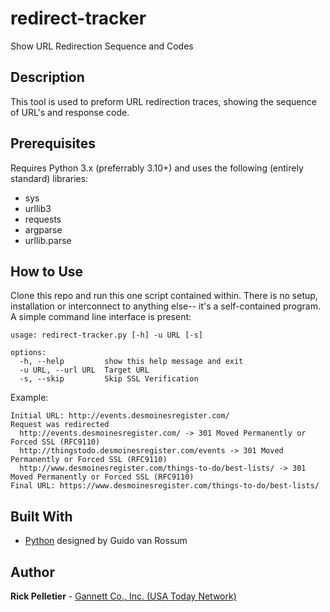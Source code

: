 # redirect-tracker
Show URL Redirection Sequence and Codes

## Description

This tool is used to preform URL redirection traces, showing the sequence of URL's and response code.

## Prerequisites

Requires Python 3.x (preferrably 3.10+) and uses the following (entirely standard) libraries:
* sys
* urllib3
* requests
* argparse
* urllib.parse


## How to Use

Clone this repo and run this one script contained within. There is no setup, installation or interconnect to anything else-- it's a self-contained program. A simple command line interface is present:

```
usage: redirect-tracker.py [-h] -u URL [-s]

options:
  -h, --help         show this help message and exit
  -u URL, --url URL  Target URL
  -s, --skip         Skip SSL Verification
```

Example:

```
Initial URL: http://events.desmoinesregister.com/
Request was redirected
  http://events.desmoinesregister.com/ -> 301 Moved Permanently or Forced SSL (RFC9110)
  http://thingstodo.desmoinesregister.com/events -> 301 Moved Permanently or Forced SSL (RFC9110)
  http://www.desmoinesregister.com/things-to-do/best-lists/ -> 301 Moved Permanently or Forced SSL (RFC9110)
Final URL: https://www.desmoinesregister.com/things-to-do/best-lists/
```

## Built With

* [Python](https://www.python.org) designed by Guido van Rossum

## Author

**Rick Pelletier** - [Gannett Co., Inc. (USA Today Network)](https://www.usatoday.com/)
